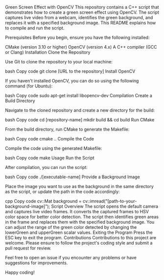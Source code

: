 Green Screen Effect with OpenCV
This repository contains a C++ script that demonstrates how to create a green screen effect using OpenCV. The script captures live video from a webcam, identifies the green background, and replaces it with a specified background image. This README explains how to compile and run the script.

Prerequisites
Before you begin, ensure you have the following installed:

CMake (version 3.10 or higher)
OpenCV (version 4.x)
A C++ compiler (GCC or Clang)
Installation
Clone the Repository

Use Git to clone the repository to your local machine:

bash
Copy code
git clone [URL to the repository]
Install OpenCV

If you haven't installed OpenCV, you can do so using the following command (for Ubuntu):

bash
Copy code
sudo apt-get install libopencv-dev
Compilation
Create a Build Directory

Navigate to the cloned repository and create a new directory for the build:

bash
Copy code
cd [repository-name]
mkdir build && cd build
Run CMake

From the build directory, run CMake to generate the Makefile:

bash
Copy code
cmake ..
Compile the Code

Compile the code using the generated Makefile:

bash
Copy code
make
Usage
Run the Script

After compilation, you can run the script:

bash
Copy code
./[executable-name]
Provide a Background Image

Place the image you want to use as the background in the same directory as the script, or update the path in the code accordingly:

cpp
Copy code
cv::Mat background = cv::imread("[path-to-your-background-image]");
Script Overview
The script opens the default camera and captures live video frames.
It converts the captured frames to HSV color space for better color detection.
The script then identifies green areas in the frame and replaces them with the specified background image.
You can adjust the range of the green color detected by changing the lowerGreen and upperGreen scalar values.
Exiting the Program
Press the ESC key to exit the program.
Contributions
Contributions to this project are welcome. Please ensure to follow the project's coding style and submit a pull request for review.

Feel free to open an issue if you encounter any problems or have suggestions for improvements.

Happy coding!
